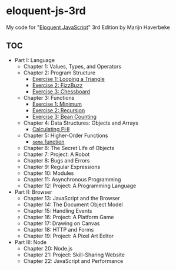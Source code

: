 # eloquent-js-3rd

My code for "[Eloquent JavaScript][1]" 3rd Edition by Marijn Haverbeke

## TOC

- Part I: Language
  - Chapter 1: Values, Types, and Operators
  - Chapter 2: Program Structure
    - [Exercise 1: Looping a Triangle](src/chapter01/looping_a_triangle.js)
    - [Exercise 2: FizzBuzz](src/chapter01/fizz_buzz.js)
    - [Exercise 3: Chessboard](src/chapter01/chessboard.js)
  - Chapter 3: Functions
    - [Exercise 1: Minimum](src/chapter03/minimum.js)
    - [Exercise 2: Recursion](src/chapter03/recursion.js)
    - [Exercise 3: Bean Counting](src/chapter03/bean_counting.js)
  - Chapter 4: Data Structures: Objects and Arrays
    - [Calculating PHI](src/chapter04/calculating_phi.js)
  - Chapter 5: Higher-Order Functions
    - [`some` function](src/chapter05/some_function.js)
  - Chapter 6: The Secret Life of Objects
  - Chapter 7: Project: A Robot
  - Chapter 8: Bugs and Errors
  - Chapter 9: Regular Expressions
  - Chapter 10: Modules
  - Chapter 11: Asynchronous Programming
  - Chapter 12: Project: A Programming Language
- Part II: Browser
  - Chapter 13: JavaScript and the Browser
  - Chapter 14: The Document Object Model
  - Chapter 15: Handling Events
  - Chapter 16: Project: A Platform Game
  - Chapter 17: Drawing on Canvas
  - Chapter 18: HTTP and Forms
  - Chapter 19: Project: A Pixel Art Editor
- Part III: Node
  - Chapter 20: Node.js
  - Chapter 21: Project: Skill-Sharing Website
  - Chapter 22: JavaScript and Performance

[1]: https://eloquentjavascript.net/
